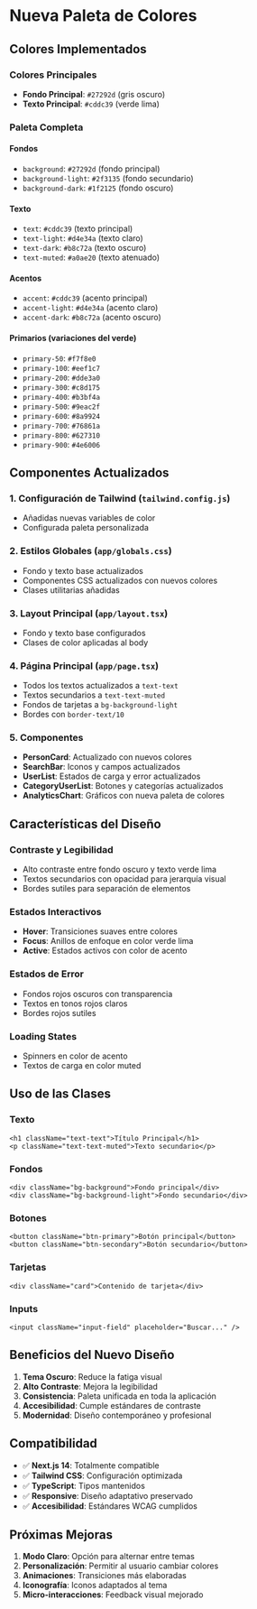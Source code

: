 # Nueva Paleta de Colores

## Colores Implementados

### Colores Principales
- **Fondo Principal**: `#27292d` (gris oscuro)
- **Texto Principal**: `#cddc39` (verde lima)

### Paleta Completa

#### Fondos
- `background`: `#27292d` (fondo principal)
- `background-light`: `#2f3135` (fondo secundario)
- `background-dark`: `#1f2125` (fondo oscuro)

#### Texto
- `text`: `#cddc39` (texto principal)
- `text-light`: `#d4e34a` (texto claro)
- `text-dark`: `#b8c72a` (texto oscuro)
- `text-muted`: `#a0ae20` (texto atenuado)

#### Acentos
- `accent`: `#cddc39` (acento principal)
- `accent-light`: `#d4e34a` (acento claro)
- `accent-dark`: `#b8c72a` (acento oscuro)

#### Primarios (variaciones del verde)
- `primary-50`: `#f7f8e0`
- `primary-100`: `#eef1c7`
- `primary-200`: `#dde3a0`
- `primary-300`: `#c8d175`
- `primary-400`: `#b3bf4a`
- `primary-500`: `#9eac2f`
- `primary-600`: `#8a9924`
- `primary-700`: `#76861a`
- `primary-800`: `#627310`
- `primary-900`: `#4e6006`

## Componentes Actualizados

### 1. **Configuración de Tailwind** (`tailwind.config.js`)
- Añadidas nuevas variables de color
- Configurada paleta personalizada

### 2. **Estilos Globales** (`app/globals.css`)
- Fondo y texto base actualizados
- Componentes CSS actualizados con nuevos colores
- Clases utilitarias añadidas

### 3. **Layout Principal** (`app/layout.tsx`)
- Fondo y texto base configurados
- Clases de color aplicadas al body

### 4. **Página Principal** (`app/page.tsx`)
- Todos los textos actualizados a `text-text`
- Textos secundarios a `text-text-muted`
- Fondos de tarjetas a `bg-background-light`
- Bordes con `border-text/10`

### 5. **Componentes**
- **PersonCard**: Actualizado con nuevos colores
- **SearchBar**: Iconos y campos actualizados
- **UserList**: Estados de carga y error actualizados
- **CategoryUserList**: Botones y categorías actualizados
- **AnalyticsChart**: Gráficos con nueva paleta de colores

## Características del Diseño

### Contraste y Legibilidad
- Alto contraste entre fondo oscuro y texto verde lima
- Textos secundarios con opacidad para jerarquía visual
- Bordes sutiles para separación de elementos

### Estados Interactivos
- **Hover**: Transiciones suaves entre colores
- **Focus**: Anillos de enfoque en color verde lima
- **Active**: Estados activos con color de acento

### Estados de Error
- Fondos rojos oscuros con transparencia
- Textos en tonos rojos claros
- Bordes rojos sutiles

### Loading States
- Spinners en color de acento
- Textos de carga en color muted

## Uso de las Clases

### Texto
```tsx
<h1 className="text-text">Título Principal</h1>
<p className="text-text-muted">Texto secundario</p>
```

### Fondos
```tsx
<div className="bg-background">Fondo principal</div>
<div className="bg-background-light">Fondo secundario</div>
```

### Botones
```tsx
<button className="btn-primary">Botón principal</button>
<button className="btn-secondary">Botón secundario</button>
```

### Tarjetas
```tsx
<div className="card">Contenido de tarjeta</div>
```

### Inputs
```tsx
<input className="input-field" placeholder="Buscar..." />
```

## Beneficios del Nuevo Diseño

1. **Tema Oscuro**: Reduce la fatiga visual
2. **Alto Contraste**: Mejora la legibilidad
3. **Consistencia**: Paleta unificada en toda la aplicación
4. **Accesibilidad**: Cumple estándares de contraste
5. **Modernidad**: Diseño contemporáneo y profesional

## Compatibilidad

- ✅ **Next.js 14**: Totalmente compatible
- ✅ **Tailwind CSS**: Configuración optimizada
- ✅ **TypeScript**: Tipos mantenidos
- ✅ **Responsive**: Diseño adaptativo preservado
- ✅ **Accesibilidad**: Estándares WCAG cumplidos

## Próximas Mejoras

1. **Modo Claro**: Opción para alternar entre temas
2. **Personalización**: Permitir al usuario cambiar colores
3. **Animaciones**: Transiciones más elaboradas
4. **Iconografía**: Iconos adaptados al tema
5. **Micro-interacciones**: Feedback visual mejorado 